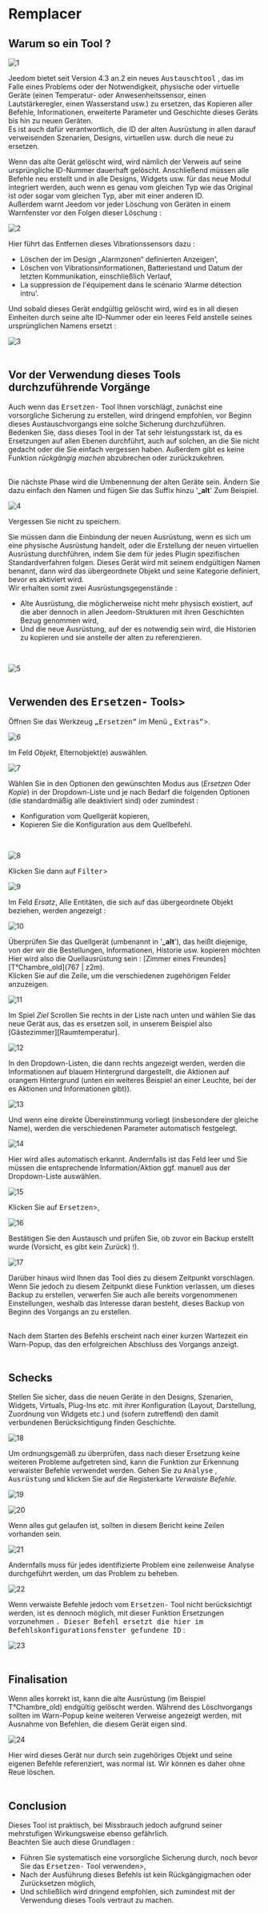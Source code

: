  # Remplacer

## Warum so ein Tool ?

![1](./images/replace1.png)

Jeedom bietet seit Version 4.3 an.2 ein neues <kbd>Austauschtool</kbd> , das im Falle eines Problems oder der Notwendigkeit, physische oder virtuelle Geräte (einen Temperatur- oder Anwesenheitssensor, einen Lautstärkeregler, einen Wasserstand usw.) zu ersetzen, das Kopieren aller Befehle, Informationen, erweiterte Parameter und Geschichte dieses Geräts bis hin zu neuen Geräten.<br>
Es ist auch dafür verantwortlich, die ID der alten Ausrüstung in allen darauf verweisenden Szenarien, Designs, virtuellen usw. durch die neue zu ersetzen.

Wenn das alte Gerät gelöscht wird, wird nämlich der Verweis auf seine ursprüngliche ID-Nummer dauerhaft gelöscht. Anschließend müssen alle Befehle neu erstellt und in alle Designs, Widgets usw. für das neue Modul integriert werden, auch wenn es genau vom gleichen Typ wie das Original ist oder sogar vom gleichen Typ, aber mit einer anderen ID.<br>
Außerdem warnt Jeedom vor jeder Löschung von Geräten in einem Warnfenster vor den Folgen dieser Löschung :

![2](./images/replace2.png)

Hier führt das Entfernen dieses Vibrationssensors dazu :

- Löschen der im Design „Alarmzonen“ definierten Anzeigen',
- Löschen von Vibrationsinformationen, Batteriestand und Datum der letzten Kommunikation, einschließlich Verlauf,
- La suppression de l'équipement dans le scénario ‘Alarme détection intru'.

Und sobald dieses Gerät endgültig gelöscht wird, wird es in all diesen Einheiten durch seine alte ID-Nummer oder ein leeres Feld anstelle seines ursprünglichen Namens ersetzt :

![3](./images/replace3.png)
<br><br>

## Vor der Verwendung dieses Tools durchzuführende Vorgänge

Auch wenn das <kbd>Ersetzen-</kbd> Tool Ihnen vorschlägt, zunächst eine vorsorgliche Sicherung zu erstellen, wird dringend empfohlen, vor Beginn dieses Austauschvorgangs eine solche Sicherung durchzuführen.<br>
Bedenken Sie, dass dieses Tool in der Tat sehr leistungsstark ist, da es Ersetzungen auf allen Ebenen durchführt, auch auf solchen, an die Sie nicht gedacht oder die Sie einfach vergessen haben. Außerdem gibt es keine Funktion *rückgängig machen* abzubrechen oder zurückzukehren.<br><br>

Die nächste Phase wird die Umbenennung der alten Geräte sein. Ändern Sie dazu einfach den Namen und fügen Sie das Suffix hinzu '**_alt**' Zum Beispiel.

![4](./images/replace4.png)
<br>

Vergessen Sie nicht zu speichern.
<br>

Sie müssen dann die Einbindung der neuen Ausrüstung, wenn es sich um eine physische Ausrüstung handelt, oder die Erstellung der neuen virtuellen Ausrüstung durchführen, indem Sie dem für jedes Plugin spezifischen Standardverfahren folgen.
Dieses Gerät wird mit seinem endgültigen Namen benannt, dann wird das übergeordnete Objekt und seine Kategorie definiert, bevor es aktiviert wird. 
<br>
Wir erhalten somit zwei Ausrüstungsgegenstände :

- Alte Ausrüstung, die möglicherweise nicht mehr physisch existiert, auf die aber dennoch in allen Jeedom-Strukturen mit ihren Geschichten Bezug genommen wird,
- Und die neue Ausrüstung, auf der es notwendig sein wird, die Historien zu kopieren und sie anstelle der alten zu referenzieren.
<br>

![5](./images/replace5.png)
<br><br>

## Verwenden des <kbd>Ersetzen-</kbd> Tools>

Öffnen Sie das Werkzeug <kbd>„Ersetzen“</kbd> im Menü „ <kbd>Extras“</kbd>>.

![6](./images/replace6.png)
<br>

Im Feld *Objekt*, Elternobjekt(e) auswählen.

![7](./images/replace7.png)
<br>

Wählen Sie in den Optionen den gewünschten Modus aus (*Ersetzen* Oder *Kopie*) in der Dropdown-Liste und je nach Bedarf die folgenden Optionen (die standardmäßig alle deaktiviert sind) oder zumindest :

- Konfiguration vom Quellgerät kopieren,
- Kopieren Sie die Konfiguration aus dem Quellbefehl.
<br>

![8](./images/replace8.png)
<br>

Klicken Sie dann auf <kbd>Filter</kbd>>

![9](./images/replace9.png)
<br>

Im Feld *Ersatz*, Alle Entitäten, die sich auf das übergeordnete Objekt beziehen, werden angezeigt :

![10](./images/replace10.png)
<br>

Überprüfen Sie das Quellgerät (umbenannt in '**_alt**'), das heißt diejenige, von der wir die Bestellungen, Informationen, Historie usw. kopieren möchten
Hier wird also die Quellausrüstung sein : [Zimmer eines Freundes][T°Chambre_old](767 | z2m).<br>
Klicken Sie auf die Zeile, um die verschiedenen zugehörigen Felder anzuzeigen.

![11](./images/replace11.png)
<br>

Im Spiel *Ziel* Scrollen Sie rechts in der Liste nach unten und wählen Sie das neue Gerät aus, das es ersetzen soll, in unserem Beispiel also [Gästezimmer][Raumtemperatur].

![12](./images/replace12.png)
<br>

In den Dropdown-Listen, die dann rechts angezeigt werden, werden die Informationen auf blauem Hintergrund dargestellt, die Aktionen auf orangem Hintergrund (unten ein weiteres Beispiel an einer Leuchte, bei der es Aktionen und Informationen gibt)).

![13](./images/replace13.png)
<br>

Und wenn eine direkte Übereinstimmung vorliegt (insbesondere der gleiche Name), werden die verschiedenen Parameter automatisch festgelegt.

![14](./images/replace14.png)
<br>

Hier wird alles automatisch erkannt.
Andernfalls ist das Feld leer und Sie müssen die entsprechende Information/Aktion ggf. manuell aus der Dropdown-Liste auswählen.

![15](./images/replace15.png)
<br>

Klicken Sie auf <kbd>Ersetzen</kbd>>,

![16](./images/replace16.png)
<br>

Bestätigen Sie den Austausch und prüfen Sie, ob zuvor ein Backup erstellt wurde (Vorsicht, es gibt kein Zurück) !).

![17](./images/replace17.png)
<br>

Darüber hinaus wird Ihnen das Tool dies zu diesem Zeitpunkt vorschlagen. Wenn Sie jedoch zu diesem Zeitpunkt diese Funktion verlassen, um dieses Backup zu erstellen, verwerfen Sie auch alle bereits vorgenommenen Einstellungen, weshalb das Interesse daran besteht, dieses Backup von Beginn des Vorgangs an zu erstellen.<br><br>

Nach dem Starten des Befehls erscheint nach einer kurzen Wartezeit ein Warn-Popup, das den erfolgreichen Abschluss des Vorgangs anzeigt.<br><br>

## Schecks

Stellen Sie sicher, dass die neuen Geräte in den Designs, Szenarien, Widgets, Virtuals, Plug-Ins etc. mit ihrer Konfiguration (Layout, Darstellung, Zuordnung von Widgets etc.) und (sofern zutreffend) den damit verbundenen Berücksichtigung finden Geschichte.

![18](./images/replace18.png)
<br>

Um ordnungsgemäß zu überprüfen, dass nach dieser Ersetzung keine weiteren Probleme aufgetreten sind, kann die Funktion zur Erkennung verwaister Befehle verwendet werden.
Gehen Sie zu <kbd>Analyse</kbd> , <kbd>Ausrüstung</kbd> und klicken Sie auf die Registerkarte *Verwaiste Befehle*.

![19](./images/replace19.png)
<br>

![20](./images/replace20.png)
<br>

Wenn alles gut gelaufen ist, sollten in diesem Bericht keine Zeilen vorhanden sein.
 
![21](./images/replace21.png)
<br>

Andernfalls muss für jedes identifizierte Problem eine zeilenweise Analyse durchgeführt werden, um das Problem zu beheben.

![22](./images/replace22.png)
<br>

Wenn verwaiste Befehle jedoch vom <kbd>Ersetzen-</kbd> Tool nicht berücksichtigt werden, ist es dennoch möglich, mit dieser Funktion Ersetzungen vorzunehmen <kbd>. Dieser Befehl ersetzt die hier im Befehlskonfigurationsfenster gefundene ID</kbd> :

![23](./images/replace23.png)
<br><br>

## Finalisation

Wenn alles korrekt ist, kann die alte Ausrüstung (im Beispiel T°Chambre_old) endgültig gelöscht werden. Während des Löschvorgangs sollten im Warn-Popup keine weiteren Verweise angezeigt werden, mit Ausnahme von Befehlen, die diesem Gerät eigen sind.

![24](./images/replace24.png)
<br>

Hier wird dieses Gerät nur durch sein zugehöriges Objekt und seine eigenen Befehle referenziert, was normal ist. Wir können es daher ohne Reue löschen.<br><br>

## Conclusion

Dieses Tool ist praktisch, bei Missbrauch jedoch aufgrund seiner mehrstufigen Wirkungsweise ebenso gefährlich.<br>
Beachten Sie auch diese Grundlagen :

- Führen Sie systematisch eine vorsorgliche Sicherung durch, noch bevor Sie das <kbd>Ersetzen-</kbd> Tool verwenden>,
- Nach der Ausführung dieses Befehls ist kein Rückgängigmachen oder Zurücksetzen möglich,
- Und schließlich wird dringend empfohlen, sich zumindest mit der Verwendung dieses Tools vertraut zu machen.
